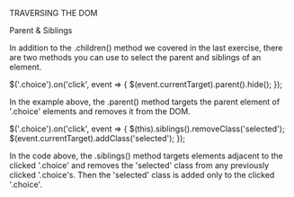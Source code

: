 TRAVERSING THE DOM

Parent & Siblings

In addition to the .children() method we covered in the last exercise, there are two methods you can use to select the parent and siblings of an element.


$('.choice').on('click', event => {
  $(event.currentTarget).parent().hide();
});


In the example above, the .parent() method targets the parent element of '.choice' elements and removes it from the DOM.


$('.choice').on('click', event => {
  $(this).siblings().removeClass('selected');
  $(event.currentTarget).addClass('selected');
});


In the code above, the .siblings() method targets elements adjacent to the clicked '.choice' and removes the 'selected' class from any previously clicked '.choice's. Then the 'selected' class is added only to the clicked '.choice'.
